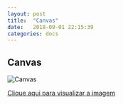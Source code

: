 ```yaml
---
layout: post
title:  "Canvas"
date:   2018-09-01 22:15:39
categories: docs
---
```


## Canvas

![Canvas]({{site.baseurl}}/assets/canvas.png)

[Clique aqui para visualizar a imagem]({{site.baseurl}}/assets/canvas.png)
